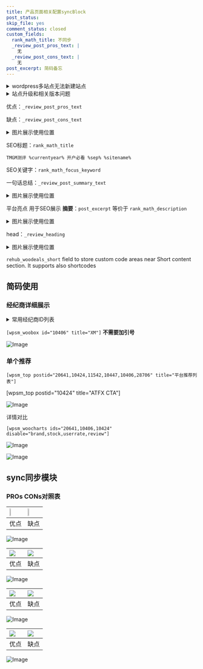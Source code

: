 ```yaml
---
title: 产品页面相关配置syncBlock
post_status: 
skip_file: yes
comment_status: closed
custom_fields:
  rank_math_title: 不同步
  _review_post_pros_text: |
    无
  _review_post_cons_text: |
    无
post_excerpt: 简码备忘
---
```

<details><summary>wordpress多站点无法新建站点</summary>

<li>和报错需要清理cookies一样的原因</li>
<li>wp-config.php里面<code>define( 'SUBDOMAIN_INSTALL', false );//子域名安装</code></li>
<li>新建子站点是用<code>define( 'SUBDOMAIN_INSTALL', true);//子域名安装</code> 完成以后，改成<code>false</code></li>
</details>

<details><summary>站点升级和相关版本问题</summary>

<p>wordpress：5.9.9
woocommerce：7.5.1
出现问题的地方：主题选项里面>><strong>Product layout >>compact style</strong></p>
<p>如何出现没有用过的字段 导致无法保存。先导出配置 然后进行修改，后面再次恢复即可。</p>
<p>出现部分字段无法显示时，需要返回默认布局后，对产品进行保存就好了。</p>
<p></p>
</details>

优点：`_review_post_pros_text`

缺点：`_review_post_cons_text`

<details><summary>图片展示使用位置</summary>

<img src="https://prod-files-secure.s3.us-west-2.amazonaws.com/39ed1227-6d7d-4570-be36-9ccd4a2c4241/f51d3d83-55d4-4bdf-9604-f37ec77ab556/Untitled.png?X-Amz-Algorithm=AWS4-HMAC-SHA256&X-Amz-Content-Sha256=UNSIGNED-PAYLOAD&X-Amz-Credential=ASIAZI2LB466WW7L3XYC%2F20251015%2Fus-west-2%2Fs3%2Faws4_request&X-Amz-Date=20251015T225519Z&X-Amz-Expires=3600&X-Amz-Security-Token=IQoJb3JpZ2luX2VjENb%2F%2F%2F%2F%2F%2F%2F%2F%2F%2FwEaCXVzLXdlc3QtMiJGMEQCIBZ4knOxP%2FdBSuTWYtI%2BGM9jHGL79ABrEkbCrCbQSFM%2BAiBxXV4wFENqzaucVBvlOUUX1q6q7PNIQedLMrhJ8n%2F7Tir%2FAwh%2FEAAaDDYzNzQyMzE4MzgwNSIMalYm9OgqEL844kCSKtwDxC1%2BZmtAV3Op9CtTXM6pTwfVIV%2BNP6CQYsiAAGaSLXQiMecfxa7EX3ooi%2Fi5PRbsmLyt%2B3eQGMWj9EOaz%2F6R1OwpDfziyhi0N%2FyILr1KWtrQvXMHyccVSTS8v8equ8A7%2Fv9t%2Fzyczb%2FNAYiuczPfnTSMHtV%2BEzEy3UvTC3CBUgoMelU0jm3%2BBAqD1GVRsexdzLyVKQbub3GGHLdEjZSnoaBu4KQSLOgctWfClBUtfJYMOSWKUWXBCxsIMfwe%2B6ji3FFUAhwo9kci%2F1PhxGBx0je6H8sDofE8jK6P6kabNoKGc9Ve4M7M8H2bKRpLNTRgKuudBt5tCmPOWhAgylzXm%2BHq%2FPXhOzjM9hYovjPr9RM9vcjCG9wcjANzG233I4%2FDIAyYxY3m56fW2E8Zq6EFP3ClGwUyuRHWuHBCC%2Bn2r31EG1QhclYM4vKIv51c%2BAT5Rar9kKqZpIlOvhYDs1epKqta47mSmnHzdOhkl8QMswI1wkfP9I03LMGfzcQ3M%2BmnfvtWoYgWgymApMRZ6IH72FqsLXnt5Jp8KZmkViaOK%2Bu4EA%2B7HRrKA%2FgCiDcFdaUUVb6f0NlABApcFVMOvqtZzqiOrWz25LxyPaWj6EYbSc8fklE2qgFnE2O7xDYwzrTAxwY6pgGczBQePLsYlT%2FFT%2FOZ6wSq%2FcnqNlA%2Bh%2BKnqlK0I0LcfkkBCT2%2B2KROj1W%2BVHLyILmTsrNZHJBBfdFamznjopkWVmp8FXcC4MliwscmIN%2Bde5S%2F81dE3AX1P8%2BUXsHskJ4C%2BHPVsKHpbMmBrRutJ%2BF0DBh2upVW0wCjYt0DgZAY0IV7IOi7FnGrObLoDGqEwjeWYGyj3WUhGRSg7MiAgqcLcpxV2JY9&X-Amz-Signature=0481cb8724619af47362f5bcfba9fc315a6b4e3ca5066ccc6d5eadec5fd7ba2d&X-Amz-SignedHeaders=host&x-amz-checksum-mode=ENABLED&x-id=GetObject" alt="Image">
</details>

SEO标题：`rank_math_title`

`TMGM测评 %currentyear% 开户必看 %sep% %sitename%`

SEO关键字：`rank_math_focus_keyword`

一句话总结：`_review_post_summary_text`

<details><summary>图片展示使用位置</summary>

<img src="https://prod-files-secure.s3.us-west-2.amazonaws.com/39ed1227-6d7d-4570-be36-9ccd4a2c4241/4b96a922-296c-4f4e-8630-d1c870cbce01/Untitled.png?X-Amz-Algorithm=AWS4-HMAC-SHA256&X-Amz-Content-Sha256=UNSIGNED-PAYLOAD&X-Amz-Credential=ASIAZI2LB466VUGQDZCE%2F20251015%2Fus-west-2%2Fs3%2Faws4_request&X-Amz-Date=20251015T225520Z&X-Amz-Expires=3600&X-Amz-Security-Token=IQoJb3JpZ2luX2VjENb%2F%2F%2F%2F%2F%2F%2F%2F%2F%2FwEaCXVzLXdlc3QtMiJIMEYCIQD4MyDTF%2Fnr9WNar%2Fui4dXO8smRErykZCzRBerzc%2Bz%2FlgIhAL28%2B6Nsf4gcxKQNpmH3CxMPfNgJSWBFTZgALmjvO0pGKv8DCH8QABoMNjM3NDIzMTgzODA1IgwcqZnosdhrHR766Xoq3AOgnGPFxmD8Y%2BMMdvYjyYRzuvA%2FwMayvGtDDs51pOcOkSWAsp0KreuDchUYn8X6YDTYiwbdISns1zmSa6N3lHXmzo13Lpe9V3S94T81ixHPKPLNDYxSMTAieXsuYM2KPM%2BnJw58lhL8%2F9B0DSQd%2BBCDZ2DtwfzzIU%2BZn4kB3tAF%2Ffz8k4ReehS%2B63ECCmHVr9ebeI%2FLqQd7wruhWfI9mDYnfNw2zljATX%2FCX84JUEyHNqwZro%2Fxtm5j%2FpfGpl1kFp%2FC%2BUWXFeGwKMssPoQE4O5y%2BT%2BecDudh97Zk%2FbLSDDfXB0VMRqF4jWy%2BiGUbnVgt9IvdeEcYZSFBLw1jbT8fk9ikheVAyyG8ecW7tdswtCJVZcuVW7d6iUTk05xBeT2aMxtwlp%2FyAWhBTRdmmdfBIJmaieIm4hzQ%2F0p2Se2dDC84C7rFGUlrmf0vjdFpdUKFyCrmoNqaYB4EII56lhmAZ06aGp%2B1LaomJbmgQiKKoGKEl7wkhdp9XBtoyjE7AKMIxlLGREZxnWFH3%2F%2BSYiG1GzWc8JpEFpdHXJw6fXqPiKZSEi%2FMxGsd6vxmYSlEO0z8h9rhIzZoFoYa6%2FP0vabyNc4agHKBIjutCYjypjkthqTvrsA09ZcoCOn2WrMhjCItMDHBjqkAQK0qV8jdO7APwM9w7cvXD7ZR1ZMPDKchcT1yLWlknuJDKWgP%2BQb5W%2BrpppU6SmSBuKdUl30NMJ4XzmTNJBY6OgW0WR2nqt8Y%2BeCgykQCZNG5ecppaNDEnwX1KfsYdmBWhIUmJ%2FFQG7286mJvXjvIP9A9VFyQ1EARTwbqBr3pZ15TxgsD5LUmd0a07lkWm4yA8645RP6duIt942cH2svIXsR1LTH&X-Amz-Signature=ee0d95ae48dda2810bc52c1651a40c24bac7e43f79d2e85ee46274ccaea5fd8f&X-Amz-SignedHeaders=host&x-amz-checksum-mode=ENABLED&x-id=GetObject" alt="Image">
</details>

平台亮点 用于SEO展示 **摘要**：`post_excerpt`  等价于 `rank_math_description`

<details><summary>图片展示使用位置</summary>

<img src="https://prod-files-secure.s3.us-west-2.amazonaws.com/39ed1227-6d7d-4570-be36-9ccd4a2c4241/1ee11f63-b60a-4dfe-a7a7-d58ff23b5d88/Untitled.png?X-Amz-Algorithm=AWS4-HMAC-SHA256&X-Amz-Content-Sha256=UNSIGNED-PAYLOAD&X-Amz-Credential=ASIAZI2LB4662J2VDJ3T%2F20251015%2Fus-west-2%2Fs3%2Faws4_request&X-Amz-Date=20251015T225521Z&X-Amz-Expires=3600&X-Amz-Security-Token=IQoJb3JpZ2luX2VjENb%2F%2F%2F%2F%2F%2F%2F%2F%2F%2FwEaCXVzLXdlc3QtMiJGMEQCIGvO8xE2VGlRRkWjiVkIQPcgaoKPK%2BQWJbqaTDCyW9OgAiBHT0o56YTNFutBPxv7VAuhACu4UPdN4R%2Fjwfz8bRXCwyr%2FAwh%2FEAAaDDYzNzQyMzE4MzgwNSIMLdQyPZHTOh8%2BzV9VKtwDuXzJDcgDmt9zl223VHdAkJOn1p78oRjSzecuux0QSYTgTFyuwGTu24JFZs9K9nSZ3dOWBWvNhF%2FREZ4DrxpgDkBgbnCwnnIH9%2BJBSZuDmbB4IzAZfzrQ8Q0pfSFg2TDmMsyKK9xDYhyqg8eSJ16dskwI9R12REQKHGZDNna1qZSnRwRGRmAVUbBOxVkNH3GhMJNX0cBKcdDj9rApAoebX%2B78o%2BztESup9tWVYByvZGtaZCcE1kT4%2BQSK1xjeSaFDChXQ4LfP41EqR9E9Snpi%2FSH5omd%2B7MWkQqmYyqEUnRnMG5MSnQTDuRtMrdwaRtI6Q%2Bedy7ZZWTR0RNwEnshsLu8TbDlwelMSNU2%2FnCuwmY97mNSBOPMGYiavHYikxQ7UTz%2B5uBWkoaebQ3SbN42%2BaBSzATe%2FREuWTTrlAbWp8ULEI%2FD9j8LdH39a3pxeBp3DH0kXW%2Fwl6iGdJa%2B4xJD4VQGBd7jzbugyrXNN3%2BKRJri8AiIMkINM89N%2FdOjS4KKfNeSiOsUkR5jDIiq8KVNA6qh9lFurbaB8UWWzAVAfm3C3exM0JwnZOSZqluUHPU4B87bBsVsnWawPtC2nh10zGgXAohkzO0L4aa4SU4VorLLE5749SlIXQ6D2fBIw%2B7TAxwY6pgEKnCWJME6gH6Qmkh3BAhC7Fv%2Fgu3rrDVjxWhnP6EiJXki4REk4yWpaVM2AVaJpDLsfVV3myKwBlY6PMs11RntW1ETcJY5%2BRyYW0E2GW9b5LDC8f08nRHfNjol%2Bm2tn%2F6DBCIEOtWlOkzYV%2BSi%2BQYeMVlOifKoFWz5h4fj25vCvYRcflBu6YkNwOKARGmDQ2%2B2totHHkcdxS11OjeLl0CUJLHPxqojT&X-Amz-Signature=726c8d507caa913475f5b680d3734d7fc351dfc3a4f93439d2ca8424f6807ff6&X-Amz-SignedHeaders=host&x-amz-checksum-mode=ENABLED&x-id=GetObject" alt="Image">
<img src="https://prod-files-secure.s3.us-west-2.amazonaws.com/39ed1227-6d7d-4570-be36-9ccd4a2c4241/ad4118b5-78d8-4fbe-801e-3b29b5d99c01/Untitled.png?X-Amz-Algorithm=AWS4-HMAC-SHA256&X-Amz-Content-Sha256=UNSIGNED-PAYLOAD&X-Amz-Credential=ASIAZI2LB4662J2VDJ3T%2F20251015%2Fus-west-2%2Fs3%2Faws4_request&X-Amz-Date=20251015T225521Z&X-Amz-Expires=3600&X-Amz-Security-Token=IQoJb3JpZ2luX2VjENb%2F%2F%2F%2F%2F%2F%2F%2F%2F%2FwEaCXVzLXdlc3QtMiJGMEQCIGvO8xE2VGlRRkWjiVkIQPcgaoKPK%2BQWJbqaTDCyW9OgAiBHT0o56YTNFutBPxv7VAuhACu4UPdN4R%2Fjwfz8bRXCwyr%2FAwh%2FEAAaDDYzNzQyMzE4MzgwNSIMLdQyPZHTOh8%2BzV9VKtwDuXzJDcgDmt9zl223VHdAkJOn1p78oRjSzecuux0QSYTgTFyuwGTu24JFZs9K9nSZ3dOWBWvNhF%2FREZ4DrxpgDkBgbnCwnnIH9%2BJBSZuDmbB4IzAZfzrQ8Q0pfSFg2TDmMsyKK9xDYhyqg8eSJ16dskwI9R12REQKHGZDNna1qZSnRwRGRmAVUbBOxVkNH3GhMJNX0cBKcdDj9rApAoebX%2B78o%2BztESup9tWVYByvZGtaZCcE1kT4%2BQSK1xjeSaFDChXQ4LfP41EqR9E9Snpi%2FSH5omd%2B7MWkQqmYyqEUnRnMG5MSnQTDuRtMrdwaRtI6Q%2Bedy7ZZWTR0RNwEnshsLu8TbDlwelMSNU2%2FnCuwmY97mNSBOPMGYiavHYikxQ7UTz%2B5uBWkoaebQ3SbN42%2BaBSzATe%2FREuWTTrlAbWp8ULEI%2FD9j8LdH39a3pxeBp3DH0kXW%2Fwl6iGdJa%2B4xJD4VQGBd7jzbugyrXNN3%2BKRJri8AiIMkINM89N%2FdOjS4KKfNeSiOsUkR5jDIiq8KVNA6qh9lFurbaB8UWWzAVAfm3C3exM0JwnZOSZqluUHPU4B87bBsVsnWawPtC2nh10zGgXAohkzO0L4aa4SU4VorLLE5749SlIXQ6D2fBIw%2B7TAxwY6pgEKnCWJME6gH6Qmkh3BAhC7Fv%2Fgu3rrDVjxWhnP6EiJXki4REk4yWpaVM2AVaJpDLsfVV3myKwBlY6PMs11RntW1ETcJY5%2BRyYW0E2GW9b5LDC8f08nRHfNjol%2Bm2tn%2F6DBCIEOtWlOkzYV%2BSi%2BQYeMVlOifKoFWz5h4fj25vCvYRcflBu6YkNwOKARGmDQ2%2B2totHHkcdxS11OjeLl0CUJLHPxqojT&X-Amz-Signature=2b6c826763f9a1a13a8816284437da0f5b63ce86ec009c5e087c88ee3a099f27&X-Amz-SignedHeaders=host&x-amz-checksum-mode=ENABLED&x-id=GetObject" alt="Image">
<img src="https://prod-files-secure.s3.us-west-2.amazonaws.com/39ed1227-6d7d-4570-be36-9ccd4a2c4241/a38cf7c9-a79c-4b64-9e94-13589fe0758b/Untitled.png?X-Amz-Algorithm=AWS4-HMAC-SHA256&X-Amz-Content-Sha256=UNSIGNED-PAYLOAD&X-Amz-Credential=ASIAZI2LB4662J2VDJ3T%2F20251015%2Fus-west-2%2Fs3%2Faws4_request&X-Amz-Date=20251015T225521Z&X-Amz-Expires=3600&X-Amz-Security-Token=IQoJb3JpZ2luX2VjENb%2F%2F%2F%2F%2F%2F%2F%2F%2F%2FwEaCXVzLXdlc3QtMiJGMEQCIGvO8xE2VGlRRkWjiVkIQPcgaoKPK%2BQWJbqaTDCyW9OgAiBHT0o56YTNFutBPxv7VAuhACu4UPdN4R%2Fjwfz8bRXCwyr%2FAwh%2FEAAaDDYzNzQyMzE4MzgwNSIMLdQyPZHTOh8%2BzV9VKtwDuXzJDcgDmt9zl223VHdAkJOn1p78oRjSzecuux0QSYTgTFyuwGTu24JFZs9K9nSZ3dOWBWvNhF%2FREZ4DrxpgDkBgbnCwnnIH9%2BJBSZuDmbB4IzAZfzrQ8Q0pfSFg2TDmMsyKK9xDYhyqg8eSJ16dskwI9R12REQKHGZDNna1qZSnRwRGRmAVUbBOxVkNH3GhMJNX0cBKcdDj9rApAoebX%2B78o%2BztESup9tWVYByvZGtaZCcE1kT4%2BQSK1xjeSaFDChXQ4LfP41EqR9E9Snpi%2FSH5omd%2B7MWkQqmYyqEUnRnMG5MSnQTDuRtMrdwaRtI6Q%2Bedy7ZZWTR0RNwEnshsLu8TbDlwelMSNU2%2FnCuwmY97mNSBOPMGYiavHYikxQ7UTz%2B5uBWkoaebQ3SbN42%2BaBSzATe%2FREuWTTrlAbWp8ULEI%2FD9j8LdH39a3pxeBp3DH0kXW%2Fwl6iGdJa%2B4xJD4VQGBd7jzbugyrXNN3%2BKRJri8AiIMkINM89N%2FdOjS4KKfNeSiOsUkR5jDIiq8KVNA6qh9lFurbaB8UWWzAVAfm3C3exM0JwnZOSZqluUHPU4B87bBsVsnWawPtC2nh10zGgXAohkzO0L4aa4SU4VorLLE5749SlIXQ6D2fBIw%2B7TAxwY6pgEKnCWJME6gH6Qmkh3BAhC7Fv%2Fgu3rrDVjxWhnP6EiJXki4REk4yWpaVM2AVaJpDLsfVV3myKwBlY6PMs11RntW1ETcJY5%2BRyYW0E2GW9b5LDC8f08nRHfNjol%2Bm2tn%2F6DBCIEOtWlOkzYV%2BSi%2BQYeMVlOifKoFWz5h4fj25vCvYRcflBu6YkNwOKARGmDQ2%2B2totHHkcdxS11OjeLl0CUJLHPxqojT&X-Amz-Signature=817f24d6b7a82e4e9d86c70e0e6061976a0b1a6bb62b61149cc4712ec5e906c3&X-Amz-SignedHeaders=host&x-amz-checksum-mode=ENABLED&x-id=GetObject" alt="Image">
<img src="https://prod-files-secure.s3.us-west-2.amazonaws.com/39ed1227-6d7d-4570-be36-9ccd4a2c4241/7da6fc1e-d2ac-42ae-8c75-cb5749aa18f6/Untitled.png?X-Amz-Algorithm=AWS4-HMAC-SHA256&X-Amz-Content-Sha256=UNSIGNED-PAYLOAD&X-Amz-Credential=ASIAZI2LB4662J2VDJ3T%2F20251015%2Fus-west-2%2Fs3%2Faws4_request&X-Amz-Date=20251015T225521Z&X-Amz-Expires=3600&X-Amz-Security-Token=IQoJb3JpZ2luX2VjENb%2F%2F%2F%2F%2F%2F%2F%2F%2F%2FwEaCXVzLXdlc3QtMiJGMEQCIGvO8xE2VGlRRkWjiVkIQPcgaoKPK%2BQWJbqaTDCyW9OgAiBHT0o56YTNFutBPxv7VAuhACu4UPdN4R%2Fjwfz8bRXCwyr%2FAwh%2FEAAaDDYzNzQyMzE4MzgwNSIMLdQyPZHTOh8%2BzV9VKtwDuXzJDcgDmt9zl223VHdAkJOn1p78oRjSzecuux0QSYTgTFyuwGTu24JFZs9K9nSZ3dOWBWvNhF%2FREZ4DrxpgDkBgbnCwnnIH9%2BJBSZuDmbB4IzAZfzrQ8Q0pfSFg2TDmMsyKK9xDYhyqg8eSJ16dskwI9R12REQKHGZDNna1qZSnRwRGRmAVUbBOxVkNH3GhMJNX0cBKcdDj9rApAoebX%2B78o%2BztESup9tWVYByvZGtaZCcE1kT4%2BQSK1xjeSaFDChXQ4LfP41EqR9E9Snpi%2FSH5omd%2B7MWkQqmYyqEUnRnMG5MSnQTDuRtMrdwaRtI6Q%2Bedy7ZZWTR0RNwEnshsLu8TbDlwelMSNU2%2FnCuwmY97mNSBOPMGYiavHYikxQ7UTz%2B5uBWkoaebQ3SbN42%2BaBSzATe%2FREuWTTrlAbWp8ULEI%2FD9j8LdH39a3pxeBp3DH0kXW%2Fwl6iGdJa%2B4xJD4VQGBd7jzbugyrXNN3%2BKRJri8AiIMkINM89N%2FdOjS4KKfNeSiOsUkR5jDIiq8KVNA6qh9lFurbaB8UWWzAVAfm3C3exM0JwnZOSZqluUHPU4B87bBsVsnWawPtC2nh10zGgXAohkzO0L4aa4SU4VorLLE5749SlIXQ6D2fBIw%2B7TAxwY6pgEKnCWJME6gH6Qmkh3BAhC7Fv%2Fgu3rrDVjxWhnP6EiJXki4REk4yWpaVM2AVaJpDLsfVV3myKwBlY6PMs11RntW1ETcJY5%2BRyYW0E2GW9b5LDC8f08nRHfNjol%2Bm2tn%2F6DBCIEOtWlOkzYV%2BSi%2BQYeMVlOifKoFWz5h4fj25vCvYRcflBu6YkNwOKARGmDQ2%2B2totHHkcdxS11OjeLl0CUJLHPxqojT&X-Amz-Signature=3f72305b1275e8b93c625e15415d3a739aa109b8fb524aabe5dea7ed0dab5967&X-Amz-SignedHeaders=host&x-amz-checksum-mode=ENABLED&x-id=GetObject" alt="Image">
<img src="https://prod-files-secure.s3.us-west-2.amazonaws.com/39ed1227-6d7d-4570-be36-9ccd4a2c4241/7e97f40a-eaee-47f5-b2f9-475f96808fa7/Untitled.png?X-Amz-Algorithm=AWS4-HMAC-SHA256&X-Amz-Content-Sha256=UNSIGNED-PAYLOAD&X-Amz-Credential=ASIAZI2LB4662J2VDJ3T%2F20251015%2Fus-west-2%2Fs3%2Faws4_request&X-Amz-Date=20251015T225521Z&X-Amz-Expires=3600&X-Amz-Security-Token=IQoJb3JpZ2luX2VjENb%2F%2F%2F%2F%2F%2F%2F%2F%2F%2FwEaCXVzLXdlc3QtMiJGMEQCIGvO8xE2VGlRRkWjiVkIQPcgaoKPK%2BQWJbqaTDCyW9OgAiBHT0o56YTNFutBPxv7VAuhACu4UPdN4R%2Fjwfz8bRXCwyr%2FAwh%2FEAAaDDYzNzQyMzE4MzgwNSIMLdQyPZHTOh8%2BzV9VKtwDuXzJDcgDmt9zl223VHdAkJOn1p78oRjSzecuux0QSYTgTFyuwGTu24JFZs9K9nSZ3dOWBWvNhF%2FREZ4DrxpgDkBgbnCwnnIH9%2BJBSZuDmbB4IzAZfzrQ8Q0pfSFg2TDmMsyKK9xDYhyqg8eSJ16dskwI9R12REQKHGZDNna1qZSnRwRGRmAVUbBOxVkNH3GhMJNX0cBKcdDj9rApAoebX%2B78o%2BztESup9tWVYByvZGtaZCcE1kT4%2BQSK1xjeSaFDChXQ4LfP41EqR9E9Snpi%2FSH5omd%2B7MWkQqmYyqEUnRnMG5MSnQTDuRtMrdwaRtI6Q%2Bedy7ZZWTR0RNwEnshsLu8TbDlwelMSNU2%2FnCuwmY97mNSBOPMGYiavHYikxQ7UTz%2B5uBWkoaebQ3SbN42%2BaBSzATe%2FREuWTTrlAbWp8ULEI%2FD9j8LdH39a3pxeBp3DH0kXW%2Fwl6iGdJa%2B4xJD4VQGBd7jzbugyrXNN3%2BKRJri8AiIMkINM89N%2FdOjS4KKfNeSiOsUkR5jDIiq8KVNA6qh9lFurbaB8UWWzAVAfm3C3exM0JwnZOSZqluUHPU4B87bBsVsnWawPtC2nh10zGgXAohkzO0L4aa4SU4VorLLE5749SlIXQ6D2fBIw%2B7TAxwY6pgEKnCWJME6gH6Qmkh3BAhC7Fv%2Fgu3rrDVjxWhnP6EiJXki4REk4yWpaVM2AVaJpDLsfVV3myKwBlY6PMs11RntW1ETcJY5%2BRyYW0E2GW9b5LDC8f08nRHfNjol%2Bm2tn%2F6DBCIEOtWlOkzYV%2BSi%2BQYeMVlOifKoFWz5h4fj25vCvYRcflBu6YkNwOKARGmDQ2%2B2totHHkcdxS11OjeLl0CUJLHPxqojT&X-Amz-Signature=e0ba067056f349e1dc23e3cda834af3d7ba9ed4d89cad94e01a30ca25332cf3e&X-Amz-SignedHeaders=host&x-amz-checksum-mode=ENABLED&x-id=GetObject" alt="Image">
</details>

head：`_review_heading`

<details><summary>图片展示使用位置</summary>

<img src="https://prod-files-secure.s3.us-west-2.amazonaws.com/39ed1227-6d7d-4570-be36-9ccd4a2c4241/3a4650ad-9887-415c-889a-edd51fa54f27/Untitled.png?X-Amz-Algorithm=AWS4-HMAC-SHA256&X-Amz-Content-Sha256=UNSIGNED-PAYLOAD&X-Amz-Credential=ASIAZI2LB4665VB7RM6B%2F20251015%2Fus-west-2%2Fs3%2Faws4_request&X-Amz-Date=20251015T225522Z&X-Amz-Expires=3600&X-Amz-Security-Token=IQoJb3JpZ2luX2VjENb%2F%2F%2F%2F%2F%2F%2F%2F%2F%2FwEaCXVzLXdlc3QtMiJIMEYCIQDBgXF7Hjv9EC%2FpASnlXUwTp6NMwBoeSdBgAJJgmm1jGQIhAJvWMG6IdnVKWCr2vbyuxE5TfFRQe2md4of7qnfP39LfKv8DCH8QABoMNjM3NDIzMTgzODA1IgxBex1HsTNlkAkQmS4q3AO990V2Sc8HCcaaw08i7PjgoKNfW%2FQfhvHPCxUdQrRpgO3SBgBpV9OPJ867rMA0GYT%2FGIsb6V%2FAZOMhUaILlPcCCPQViXzzri0xj9TdNhzVLM2tTeMPLGUq2Cd36wtLWWdQvoVqqBBVhsI5RwpabpTadhxuJ0C4tBiTxqqTrvxSPvs70wrkqWSiAtDAZw%2BPLE3P5WC6fpSpQY8V8B4w3ZrFaUUDbtmH%2BXernkPbl2JfdXNrCVbCeMj0w4%2B%2Fc941NInk3qQYAWqcBrMCtB5Ac10b0H0JnOdBAXHSWUmCOTeP9K0jQx9QHM1du8XY1NIX6Aop5UYMRTNr%2FAw9Ab1rqlTDryZnDkfcMEBbcSPdYtSpLwp9XdLRXyUdAfhu7ngPjMmvvoWFZkURG6Nc1QMljEeoMvGdQJT%2FYNMxcspcTAkz%2FpLWoHxazT4%2BI9TmQ0RuKSGk2x9ACtkKweFOJ92i8cE8QD2EOZS0O8HWQu6Mb8rLYmNpjqZwy6qYqXf33Lc4TevTQtnal1laLaStPS0EV5rbHfVOK0PrmHv7vXECnytyhlAvbuTCSk6qmQy5Q7ZScgwR7RLpsKPWOGOBuKzp5X60LZXIi8vtAkAsRJy9YFgQlPWhdSrNnfX9NWe46DD6s8DHBjqkAf%2FoCPwzsdlXGL3Kc63lcuV%2BQlyQt%2BKeUUIFSqhLRFDbyLR8cbawondt4hBMx9o%2FJLF8nSy3ee9KwQldXSr%2FA3es3fTL21DjJat65m8gKcGulRzKuCAFJHN4E0NBx9ZLRdWUHPGavmC%2BEXBxkbZHRGWgjlOmArsbBblid6VMT%2FvczPiMt7Bt1gQqS6vELMCR5ZL0kaOa5PdOnVhE0GEZZHwOxaV%2F&X-Amz-Signature=c7bbccfbb6388bf5a191811571d53b78a02c9ae247622222b8ec79027a8e368d&X-Amz-SignedHeaders=host&x-amz-checksum-mode=ENABLED&x-id=GetObject" alt="Image">
</details>

`rehub_woodeals_short`	field to store custom code areas near Short content section. It supports also shortcodes



## 简码使用

### 经纪商详细展示

<details><summary>常用经纪商ID列表</summary>

<pre><code class="php">嘉盛 ===> 20641  [wpsm_woobox id="20641" title="嘉盛"]
易信easymarkets ===> 11542  [wpsm_woobox id="11542" title="易信easymarkets"]
ATFX外汇 ===> 10424  [wpsm_woobox id="10424" title="ATFX"]
XM ===> 10406  [wpsm_woobox id="10406" title="XM"]
TMGM ===> 29622  [wpsm_woobox id="29622" title="TMGM"]
HYCM ===> 10447  [wpsm_woobox id="10447" title="HYCM"]
fpmarkets澳福外汇 ===> 20639  [wpsm_woobox id="20639" title="fpmarkets澳福外汇"]</code></pre>
</details>

`[wpsm_woobox id="10406" title="XM"]` **不需要加引号**

![Image](https://prod-files-secure.s3.us-west-2.amazonaws.com/39ed1227-6d7d-4570-be36-9ccd4a2c4241/4f898f9d-0fa7-4e43-acd3-ac6bc7be575a/Untitled.png?X-Amz-Algorithm=AWS4-HMAC-SHA256&X-Amz-Content-Sha256=UNSIGNED-PAYLOAD&X-Amz-Credential=ASIAZI2LB466QQRCADPD%2F20251015%2Fus-west-2%2Fs3%2Faws4_request&X-Amz-Date=20251015T225517Z&X-Amz-Expires=3600&X-Amz-Security-Token=IQoJb3JpZ2luX2VjENb%2F%2F%2F%2F%2F%2F%2F%2F%2F%2FwEaCXVzLXdlc3QtMiJIMEYCIQCU44yh11xr%2B7DLotaQJi4et0NSfrWetdvj7THqZmqYSAIhANK5ujkuIaUP7W%2Bd9337kriSEsHE8Em9K9HeP9W7Ni7%2BKv8DCH8QABoMNjM3NDIzMTgzODA1IgwBuToiVVPIJGGqA%2Boq3AMfFA1ZzEUJVU1xEPUlkNQg4YIQHYQOwxblbTBr3KcXpqwe8RdwyZ713rcnaQBA6Puj93pssaLvnQksH2n9TCUz8RwlHJwXccgtxgkNX9WzPW%2FdAB3YLdtnVmnFihdtlJCiHVnzKCKqcs%2BhjExdMWvPJP9%2FKXndp4mIWNS9Vp3461GjQnWUVFJK8NT7xuh%2Budp0sJV0iKErVd%2BnChKHt9QZvurt%2BxmG%2FOYAVyCrSAnH2BpV68nOik0IrdFsBXsry262SAFQowC9KpmUvaejZ8aBg5BiQhzK3HFqfeGeaR0FkwS3caFmm022VeZ98fkmqKAWEdKT33%2BZCaS0JXREOJsfkaigG1odsaLIlLtfnwn9KRRHmGvFIvjk0xKm%2BBDFOTlQbqiYQLaHf8%2BeycwOx%2FwE8yssCJ4UD1RsRGzIptcQqApNxTDerAuPw%2BE5jubHVuPGIDqePnWqhdy6ahKjFrE%2BAmdQRoj0TrPVdnrDdtveFA2iTzrVSLJE5KJii04ye9OlLsN3A9acJq3QytmPbSAbRpJpOX%2BTnKpycw0yMfoIw8g9YDgvAEq%2F1g90I07rvfZdKhhUULGjgRcMR1CXjYN5qFXxPkkiufOa1floDXiJRWaNpGOSGNpm3L2TLDDFtMDHBjqkAffUFjBlp9wZbDNTngQJmA7bYK%2Baf4CY39bgsutR95WAhn0sFbDhn46FlTnb5VVLcRFJHxQ9ORnGfZ1zPG9T17PfVYsEoLrsrmL05zZDUV%2BpN%2B%2Bul8rVZ3VAklI%2Fg1oL7RV4DSLTPE4o6GagjRq3dunngy4xwuHzp1G6MCukYJK%2F8B2q%2Fqq1PMpZYd8yJBWa43QI6lFFPC%2B%2F4UEQ9UBKbH48R9bT&X-Amz-Signature=a940467553f352a292a6e90ef29ad7300098e0fb3d3c8278db9405bcfce5dfe1&X-Amz-SignedHeaders=host&x-amz-checksum-mode=ENABLED&x-id=GetObject)

### 单个推荐
`[wpsm_top postid="20641,10424,11542,10447,10406,28706" title="平台推荐列表"]`

[wpsm_top postid="10424" title="ATFX CTA"]

![Image](https://prod-files-secure.s3.us-west-2.amazonaws.com/39ed1227-6d7d-4570-be36-9ccd4a2c4241/5ac620dc-51a8-48b6-b55d-91f47299193c/Untitled.png?X-Amz-Algorithm=AWS4-HMAC-SHA256&X-Amz-Content-Sha256=UNSIGNED-PAYLOAD&X-Amz-Credential=ASIAZI2LB466QQRCADPD%2F20251015%2Fus-west-2%2Fs3%2Faws4_request&X-Amz-Date=20251015T225517Z&X-Amz-Expires=3600&X-Amz-Security-Token=IQoJb3JpZ2luX2VjENb%2F%2F%2F%2F%2F%2F%2F%2F%2F%2FwEaCXVzLXdlc3QtMiJIMEYCIQCU44yh11xr%2B7DLotaQJi4et0NSfrWetdvj7THqZmqYSAIhANK5ujkuIaUP7W%2Bd9337kriSEsHE8Em9K9HeP9W7Ni7%2BKv8DCH8QABoMNjM3NDIzMTgzODA1IgwBuToiVVPIJGGqA%2Boq3AMfFA1ZzEUJVU1xEPUlkNQg4YIQHYQOwxblbTBr3KcXpqwe8RdwyZ713rcnaQBA6Puj93pssaLvnQksH2n9TCUz8RwlHJwXccgtxgkNX9WzPW%2FdAB3YLdtnVmnFihdtlJCiHVnzKCKqcs%2BhjExdMWvPJP9%2FKXndp4mIWNS9Vp3461GjQnWUVFJK8NT7xuh%2Budp0sJV0iKErVd%2BnChKHt9QZvurt%2BxmG%2FOYAVyCrSAnH2BpV68nOik0IrdFsBXsry262SAFQowC9KpmUvaejZ8aBg5BiQhzK3HFqfeGeaR0FkwS3caFmm022VeZ98fkmqKAWEdKT33%2BZCaS0JXREOJsfkaigG1odsaLIlLtfnwn9KRRHmGvFIvjk0xKm%2BBDFOTlQbqiYQLaHf8%2BeycwOx%2FwE8yssCJ4UD1RsRGzIptcQqApNxTDerAuPw%2BE5jubHVuPGIDqePnWqhdy6ahKjFrE%2BAmdQRoj0TrPVdnrDdtveFA2iTzrVSLJE5KJii04ye9OlLsN3A9acJq3QytmPbSAbRpJpOX%2BTnKpycw0yMfoIw8g9YDgvAEq%2F1g90I07rvfZdKhhUULGjgRcMR1CXjYN5qFXxPkkiufOa1floDXiJRWaNpGOSGNpm3L2TLDDFtMDHBjqkAffUFjBlp9wZbDNTngQJmA7bYK%2Baf4CY39bgsutR95WAhn0sFbDhn46FlTnb5VVLcRFJHxQ9ORnGfZ1zPG9T17PfVYsEoLrsrmL05zZDUV%2BpN%2B%2Bul8rVZ3VAklI%2Fg1oL7RV4DSLTPE4o6GagjRq3dunngy4xwuHzp1G6MCukYJK%2F8B2q%2Fqq1PMpZYd8yJBWa43QI6lFFPC%2B%2F4UEQ9UBKbH48R9bT&X-Amz-Signature=c27339b4646fae03b9524c01db4b677694f633bef7468253c5f6c025bfe38e67&X-Amz-SignedHeaders=host&x-amz-checksum-mode=ENABLED&x-id=GetObject)

详情对比

`[wpsm_woocharts ids="20641,10406,10424" disable="brand,stock,userrate,review"]`

![Image](https://prod-files-secure.s3.us-west-2.amazonaws.com/39ed1227-6d7d-4570-be36-9ccd4a2c4241/bf3ba45f-b9f3-4295-8aef-b4a495fd25f4/Untitled.png?X-Amz-Algorithm=AWS4-HMAC-SHA256&X-Amz-Content-Sha256=UNSIGNED-PAYLOAD&X-Amz-Credential=ASIAZI2LB466QQRCADPD%2F20251015%2Fus-west-2%2Fs3%2Faws4_request&X-Amz-Date=20251015T225517Z&X-Amz-Expires=3600&X-Amz-Security-Token=IQoJb3JpZ2luX2VjENb%2F%2F%2F%2F%2F%2F%2F%2F%2F%2FwEaCXVzLXdlc3QtMiJIMEYCIQCU44yh11xr%2B7DLotaQJi4et0NSfrWetdvj7THqZmqYSAIhANK5ujkuIaUP7W%2Bd9337kriSEsHE8Em9K9HeP9W7Ni7%2BKv8DCH8QABoMNjM3NDIzMTgzODA1IgwBuToiVVPIJGGqA%2Boq3AMfFA1ZzEUJVU1xEPUlkNQg4YIQHYQOwxblbTBr3KcXpqwe8RdwyZ713rcnaQBA6Puj93pssaLvnQksH2n9TCUz8RwlHJwXccgtxgkNX9WzPW%2FdAB3YLdtnVmnFihdtlJCiHVnzKCKqcs%2BhjExdMWvPJP9%2FKXndp4mIWNS9Vp3461GjQnWUVFJK8NT7xuh%2Budp0sJV0iKErVd%2BnChKHt9QZvurt%2BxmG%2FOYAVyCrSAnH2BpV68nOik0IrdFsBXsry262SAFQowC9KpmUvaejZ8aBg5BiQhzK3HFqfeGeaR0FkwS3caFmm022VeZ98fkmqKAWEdKT33%2BZCaS0JXREOJsfkaigG1odsaLIlLtfnwn9KRRHmGvFIvjk0xKm%2BBDFOTlQbqiYQLaHf8%2BeycwOx%2FwE8yssCJ4UD1RsRGzIptcQqApNxTDerAuPw%2BE5jubHVuPGIDqePnWqhdy6ahKjFrE%2BAmdQRoj0TrPVdnrDdtveFA2iTzrVSLJE5KJii04ye9OlLsN3A9acJq3QytmPbSAbRpJpOX%2BTnKpycw0yMfoIw8g9YDgvAEq%2F1g90I07rvfZdKhhUULGjgRcMR1CXjYN5qFXxPkkiufOa1floDXiJRWaNpGOSGNpm3L2TLDDFtMDHBjqkAffUFjBlp9wZbDNTngQJmA7bYK%2Baf4CY39bgsutR95WAhn0sFbDhn46FlTnb5VVLcRFJHxQ9ORnGfZ1zPG9T17PfVYsEoLrsrmL05zZDUV%2BpN%2B%2Bul8rVZ3VAklI%2Fg1oL7RV4DSLTPE4o6GagjRq3dunngy4xwuHzp1G6MCukYJK%2F8B2q%2Fqq1PMpZYd8yJBWa43QI6lFFPC%2B%2F4UEQ9UBKbH48R9bT&X-Amz-Signature=943d0ce918607ea5827e9bd36492021f23f6b91bf6ab819efe6b1ebce66c96c3&X-Amz-SignedHeaders=host&x-amz-checksum-mode=ENABLED&x-id=GetObject)

![Image](https://prod-files-secure.s3.us-west-2.amazonaws.com/39ed1227-6d7d-4570-be36-9ccd4a2c4241/30bc56ef-f383-4b48-9768-2ebc9e436ec0/Untitled.png?X-Amz-Algorithm=AWS4-HMAC-SHA256&X-Amz-Content-Sha256=UNSIGNED-PAYLOAD&X-Amz-Credential=ASIAZI2LB466QQRCADPD%2F20251015%2Fus-west-2%2Fs3%2Faws4_request&X-Amz-Date=20251015T225517Z&X-Amz-Expires=3600&X-Amz-Security-Token=IQoJb3JpZ2luX2VjENb%2F%2F%2F%2F%2F%2F%2F%2F%2F%2FwEaCXVzLXdlc3QtMiJIMEYCIQCU44yh11xr%2B7DLotaQJi4et0NSfrWetdvj7THqZmqYSAIhANK5ujkuIaUP7W%2Bd9337kriSEsHE8Em9K9HeP9W7Ni7%2BKv8DCH8QABoMNjM3NDIzMTgzODA1IgwBuToiVVPIJGGqA%2Boq3AMfFA1ZzEUJVU1xEPUlkNQg4YIQHYQOwxblbTBr3KcXpqwe8RdwyZ713rcnaQBA6Puj93pssaLvnQksH2n9TCUz8RwlHJwXccgtxgkNX9WzPW%2FdAB3YLdtnVmnFihdtlJCiHVnzKCKqcs%2BhjExdMWvPJP9%2FKXndp4mIWNS9Vp3461GjQnWUVFJK8NT7xuh%2Budp0sJV0iKErVd%2BnChKHt9QZvurt%2BxmG%2FOYAVyCrSAnH2BpV68nOik0IrdFsBXsry262SAFQowC9KpmUvaejZ8aBg5BiQhzK3HFqfeGeaR0FkwS3caFmm022VeZ98fkmqKAWEdKT33%2BZCaS0JXREOJsfkaigG1odsaLIlLtfnwn9KRRHmGvFIvjk0xKm%2BBDFOTlQbqiYQLaHf8%2BeycwOx%2FwE8yssCJ4UD1RsRGzIptcQqApNxTDerAuPw%2BE5jubHVuPGIDqePnWqhdy6ahKjFrE%2BAmdQRoj0TrPVdnrDdtveFA2iTzrVSLJE5KJii04ye9OlLsN3A9acJq3QytmPbSAbRpJpOX%2BTnKpycw0yMfoIw8g9YDgvAEq%2F1g90I07rvfZdKhhUULGjgRcMR1CXjYN5qFXxPkkiufOa1floDXiJRWaNpGOSGNpm3L2TLDDFtMDHBjqkAffUFjBlp9wZbDNTngQJmA7bYK%2Baf4CY39bgsutR95WAhn0sFbDhn46FlTnb5VVLcRFJHxQ9ORnGfZ1zPG9T17PfVYsEoLrsrmL05zZDUV%2BpN%2B%2Bul8rVZ3VAklI%2Fg1oL7RV4DSLTPE4o6GagjRq3dunngy4xwuHzp1G6MCukYJK%2F8B2q%2Fqq1PMpZYd8yJBWa43QI6lFFPC%2B%2F4UEQ9UBKbH48R9bT&X-Amz-Signature=7d26887257df6409f43cee5f612ef661541664bae63ba4ea67c607d01a0fcf4d&X-Amz-SignedHeaders=host&x-amz-checksum-mode=ENABLED&x-id=GetObject)

## sync同步模块

### PROs CONs对照表

| <img src="https://cdn.ifttt.fun/gh/jarlin8/OSS@main/icons/customize/pros.svg" height="auto" width="37.3%"> | <img src="https://cdn.ifttt.fun/gh/jarlin8/OSS@main/icons/customize/cons.svg" height="auto" width="28.8%"> |
| :--- | :--- |
| 优点 | 缺点 |

![Image](https://prod-files-secure.s3.us-west-2.amazonaws.com/39ed1227-6d7d-4570-be36-9ccd4a2c4241/8742b755-dfb5-4004-9a5f-d6e561664bd8/Untitled.png?X-Amz-Algorithm=AWS4-HMAC-SHA256&X-Amz-Content-Sha256=UNSIGNED-PAYLOAD&X-Amz-Credential=ASIAZI2LB466QQRCADPD%2F20251015%2Fus-west-2%2Fs3%2Faws4_request&X-Amz-Date=20251015T225517Z&X-Amz-Expires=3600&X-Amz-Security-Token=IQoJb3JpZ2luX2VjENb%2F%2F%2F%2F%2F%2F%2F%2F%2F%2FwEaCXVzLXdlc3QtMiJIMEYCIQCU44yh11xr%2B7DLotaQJi4et0NSfrWetdvj7THqZmqYSAIhANK5ujkuIaUP7W%2Bd9337kriSEsHE8Em9K9HeP9W7Ni7%2BKv8DCH8QABoMNjM3NDIzMTgzODA1IgwBuToiVVPIJGGqA%2Boq3AMfFA1ZzEUJVU1xEPUlkNQg4YIQHYQOwxblbTBr3KcXpqwe8RdwyZ713rcnaQBA6Puj93pssaLvnQksH2n9TCUz8RwlHJwXccgtxgkNX9WzPW%2FdAB3YLdtnVmnFihdtlJCiHVnzKCKqcs%2BhjExdMWvPJP9%2FKXndp4mIWNS9Vp3461GjQnWUVFJK8NT7xuh%2Budp0sJV0iKErVd%2BnChKHt9QZvurt%2BxmG%2FOYAVyCrSAnH2BpV68nOik0IrdFsBXsry262SAFQowC9KpmUvaejZ8aBg5BiQhzK3HFqfeGeaR0FkwS3caFmm022VeZ98fkmqKAWEdKT33%2BZCaS0JXREOJsfkaigG1odsaLIlLtfnwn9KRRHmGvFIvjk0xKm%2BBDFOTlQbqiYQLaHf8%2BeycwOx%2FwE8yssCJ4UD1RsRGzIptcQqApNxTDerAuPw%2BE5jubHVuPGIDqePnWqhdy6ahKjFrE%2BAmdQRoj0TrPVdnrDdtveFA2iTzrVSLJE5KJii04ye9OlLsN3A9acJq3QytmPbSAbRpJpOX%2BTnKpycw0yMfoIw8g9YDgvAEq%2F1g90I07rvfZdKhhUULGjgRcMR1CXjYN5qFXxPkkiufOa1floDXiJRWaNpGOSGNpm3L2TLDDFtMDHBjqkAffUFjBlp9wZbDNTngQJmA7bYK%2Baf4CY39bgsutR95WAhn0sFbDhn46FlTnb5VVLcRFJHxQ9ORnGfZ1zPG9T17PfVYsEoLrsrmL05zZDUV%2BpN%2B%2Bul8rVZ3VAklI%2Fg1oL7RV4DSLTPE4o6GagjRq3dunngy4xwuHzp1G6MCukYJK%2F8B2q%2Fqq1PMpZYd8yJBWa43QI6lFFPC%2B%2F4UEQ9UBKbH48R9bT&X-Amz-Signature=67207cbc42dcbf296884a245aa9cb7e65239d6b1973a9fe9ccc4ac72d0e2fd4e&X-Amz-SignedHeaders=host&x-amz-checksum-mode=ENABLED&x-id=GetObject)

| <img src="https://cdn.ifttt.fun/gh/jarlin8/OSS@main/icons/customize/pros1.svg" height="auto"> | <img src="https://cdn.ifttt.fun/gh/jarlin8/OSS@main/icons/customize/cons1.svg" height="auto"> |
| :--- | :--- |
| 优点 | 缺点 |

![Image](https://prod-files-secure.s3.us-west-2.amazonaws.com/39ed1227-6d7d-4570-be36-9ccd4a2c4241/806358f8-c9c4-4e17-bb35-c6c76a5397a5/Untitled.png?X-Amz-Algorithm=AWS4-HMAC-SHA256&X-Amz-Content-Sha256=UNSIGNED-PAYLOAD&X-Amz-Credential=ASIAZI2LB466QQRCADPD%2F20251015%2Fus-west-2%2Fs3%2Faws4_request&X-Amz-Date=20251015T225517Z&X-Amz-Expires=3600&X-Amz-Security-Token=IQoJb3JpZ2luX2VjENb%2F%2F%2F%2F%2F%2F%2F%2F%2F%2FwEaCXVzLXdlc3QtMiJIMEYCIQCU44yh11xr%2B7DLotaQJi4et0NSfrWetdvj7THqZmqYSAIhANK5ujkuIaUP7W%2Bd9337kriSEsHE8Em9K9HeP9W7Ni7%2BKv8DCH8QABoMNjM3NDIzMTgzODA1IgwBuToiVVPIJGGqA%2Boq3AMfFA1ZzEUJVU1xEPUlkNQg4YIQHYQOwxblbTBr3KcXpqwe8RdwyZ713rcnaQBA6Puj93pssaLvnQksH2n9TCUz8RwlHJwXccgtxgkNX9WzPW%2FdAB3YLdtnVmnFihdtlJCiHVnzKCKqcs%2BhjExdMWvPJP9%2FKXndp4mIWNS9Vp3461GjQnWUVFJK8NT7xuh%2Budp0sJV0iKErVd%2BnChKHt9QZvurt%2BxmG%2FOYAVyCrSAnH2BpV68nOik0IrdFsBXsry262SAFQowC9KpmUvaejZ8aBg5BiQhzK3HFqfeGeaR0FkwS3caFmm022VeZ98fkmqKAWEdKT33%2BZCaS0JXREOJsfkaigG1odsaLIlLtfnwn9KRRHmGvFIvjk0xKm%2BBDFOTlQbqiYQLaHf8%2BeycwOx%2FwE8yssCJ4UD1RsRGzIptcQqApNxTDerAuPw%2BE5jubHVuPGIDqePnWqhdy6ahKjFrE%2BAmdQRoj0TrPVdnrDdtveFA2iTzrVSLJE5KJii04ye9OlLsN3A9acJq3QytmPbSAbRpJpOX%2BTnKpycw0yMfoIw8g9YDgvAEq%2F1g90I07rvfZdKhhUULGjgRcMR1CXjYN5qFXxPkkiufOa1floDXiJRWaNpGOSGNpm3L2TLDDFtMDHBjqkAffUFjBlp9wZbDNTngQJmA7bYK%2Baf4CY39bgsutR95WAhn0sFbDhn46FlTnb5VVLcRFJHxQ9ORnGfZ1zPG9T17PfVYsEoLrsrmL05zZDUV%2BpN%2B%2Bul8rVZ3VAklI%2Fg1oL7RV4DSLTPE4o6GagjRq3dunngy4xwuHzp1G6MCukYJK%2F8B2q%2Fqq1PMpZYd8yJBWa43QI6lFFPC%2B%2F4UEQ9UBKbH48R9bT&X-Amz-Signature=30b208825692dbeb088abb1e388d75417a4009a800d5a53d709f2d0b67f84d55&X-Amz-SignedHeaders=host&x-amz-checksum-mode=ENABLED&x-id=GetObject)

| <img src="https://cdn.ifttt.fun/gh/jarlin8/OSS@main/icons/customize/pros2.svg" height="auto"> | <img src="https://cdn.ifttt.fun/gh/jarlin8/OSS@main/icons/customize/cons2.svg" height="auto"> |
| :--- | :--- |
| 优点 | 缺点 |

![Image](https://prod-files-secure.s3.us-west-2.amazonaws.com/39ed1227-6d7d-4570-be36-9ccd4a2c4241/a9245ec9-70dd-4005-b534-0d54315fc5f3/Untitled.png?X-Amz-Algorithm=AWS4-HMAC-SHA256&X-Amz-Content-Sha256=UNSIGNED-PAYLOAD&X-Amz-Credential=ASIAZI2LB466QQRCADPD%2F20251015%2Fus-west-2%2Fs3%2Faws4_request&X-Amz-Date=20251015T225517Z&X-Amz-Expires=3600&X-Amz-Security-Token=IQoJb3JpZ2luX2VjENb%2F%2F%2F%2F%2F%2F%2F%2F%2F%2FwEaCXVzLXdlc3QtMiJIMEYCIQCU44yh11xr%2B7DLotaQJi4et0NSfrWetdvj7THqZmqYSAIhANK5ujkuIaUP7W%2Bd9337kriSEsHE8Em9K9HeP9W7Ni7%2BKv8DCH8QABoMNjM3NDIzMTgzODA1IgwBuToiVVPIJGGqA%2Boq3AMfFA1ZzEUJVU1xEPUlkNQg4YIQHYQOwxblbTBr3KcXpqwe8RdwyZ713rcnaQBA6Puj93pssaLvnQksH2n9TCUz8RwlHJwXccgtxgkNX9WzPW%2FdAB3YLdtnVmnFihdtlJCiHVnzKCKqcs%2BhjExdMWvPJP9%2FKXndp4mIWNS9Vp3461GjQnWUVFJK8NT7xuh%2Budp0sJV0iKErVd%2BnChKHt9QZvurt%2BxmG%2FOYAVyCrSAnH2BpV68nOik0IrdFsBXsry262SAFQowC9KpmUvaejZ8aBg5BiQhzK3HFqfeGeaR0FkwS3caFmm022VeZ98fkmqKAWEdKT33%2BZCaS0JXREOJsfkaigG1odsaLIlLtfnwn9KRRHmGvFIvjk0xKm%2BBDFOTlQbqiYQLaHf8%2BeycwOx%2FwE8yssCJ4UD1RsRGzIptcQqApNxTDerAuPw%2BE5jubHVuPGIDqePnWqhdy6ahKjFrE%2BAmdQRoj0TrPVdnrDdtveFA2iTzrVSLJE5KJii04ye9OlLsN3A9acJq3QytmPbSAbRpJpOX%2BTnKpycw0yMfoIw8g9YDgvAEq%2F1g90I07rvfZdKhhUULGjgRcMR1CXjYN5qFXxPkkiufOa1floDXiJRWaNpGOSGNpm3L2TLDDFtMDHBjqkAffUFjBlp9wZbDNTngQJmA7bYK%2Baf4CY39bgsutR95WAhn0sFbDhn46FlTnb5VVLcRFJHxQ9ORnGfZ1zPG9T17PfVYsEoLrsrmL05zZDUV%2BpN%2B%2Bul8rVZ3VAklI%2Fg1oL7RV4DSLTPE4o6GagjRq3dunngy4xwuHzp1G6MCukYJK%2F8B2q%2Fqq1PMpZYd8yJBWa43QI6lFFPC%2B%2F4UEQ9UBKbH48R9bT&X-Amz-Signature=312ae844750b399e383f37aa57d16dc308e3ee18942f15a8c6c1a25165144f66&X-Amz-SignedHeaders=host&x-amz-checksum-mode=ENABLED&x-id=GetObject)

| <img src="https://cdn.ifttt.fun/gh/jarlin8/OSS@main/icons/customize/pros3.svg" height="auto"> | <img src="https://cdn.ifttt.fun/gh/jarlin8/OSS@main/icons/customize/cons3.svg" height="auto"> |
| :--- | :--- |
| 优点 | 缺点 |

![Image](https://prod-files-secure.s3.us-west-2.amazonaws.com/39ed1227-6d7d-4570-be36-9ccd4a2c4241/e1e580a2-2e5c-4780-9ff4-19c318fc2284/Untitled.png?X-Amz-Algorithm=AWS4-HMAC-SHA256&X-Amz-Content-Sha256=UNSIGNED-PAYLOAD&X-Amz-Credential=ASIAZI2LB466QQRCADPD%2F20251015%2Fus-west-2%2Fs3%2Faws4_request&X-Amz-Date=20251015T225517Z&X-Amz-Expires=3600&X-Amz-Security-Token=IQoJb3JpZ2luX2VjENb%2F%2F%2F%2F%2F%2F%2F%2F%2F%2FwEaCXVzLXdlc3QtMiJIMEYCIQCU44yh11xr%2B7DLotaQJi4et0NSfrWetdvj7THqZmqYSAIhANK5ujkuIaUP7W%2Bd9337kriSEsHE8Em9K9HeP9W7Ni7%2BKv8DCH8QABoMNjM3NDIzMTgzODA1IgwBuToiVVPIJGGqA%2Boq3AMfFA1ZzEUJVU1xEPUlkNQg4YIQHYQOwxblbTBr3KcXpqwe8RdwyZ713rcnaQBA6Puj93pssaLvnQksH2n9TCUz8RwlHJwXccgtxgkNX9WzPW%2FdAB3YLdtnVmnFihdtlJCiHVnzKCKqcs%2BhjExdMWvPJP9%2FKXndp4mIWNS9Vp3461GjQnWUVFJK8NT7xuh%2Budp0sJV0iKErVd%2BnChKHt9QZvurt%2BxmG%2FOYAVyCrSAnH2BpV68nOik0IrdFsBXsry262SAFQowC9KpmUvaejZ8aBg5BiQhzK3HFqfeGeaR0FkwS3caFmm022VeZ98fkmqKAWEdKT33%2BZCaS0JXREOJsfkaigG1odsaLIlLtfnwn9KRRHmGvFIvjk0xKm%2BBDFOTlQbqiYQLaHf8%2BeycwOx%2FwE8yssCJ4UD1RsRGzIptcQqApNxTDerAuPw%2BE5jubHVuPGIDqePnWqhdy6ahKjFrE%2BAmdQRoj0TrPVdnrDdtveFA2iTzrVSLJE5KJii04ye9OlLsN3A9acJq3QytmPbSAbRpJpOX%2BTnKpycw0yMfoIw8g9YDgvAEq%2F1g90I07rvfZdKhhUULGjgRcMR1CXjYN5qFXxPkkiufOa1floDXiJRWaNpGOSGNpm3L2TLDDFtMDHBjqkAffUFjBlp9wZbDNTngQJmA7bYK%2Baf4CY39bgsutR95WAhn0sFbDhn46FlTnb5VVLcRFJHxQ9ORnGfZ1zPG9T17PfVYsEoLrsrmL05zZDUV%2BpN%2B%2Bul8rVZ3VAklI%2Fg1oL7RV4DSLTPE4o6GagjRq3dunngy4xwuHzp1G6MCukYJK%2F8B2q%2Fqq1PMpZYd8yJBWa43QI6lFFPC%2B%2F4UEQ9UBKbH48R9bT&X-Amz-Signature=06f4d9624bdc66f00de389c357c003827fb2b7b97957d3619df1a4f7424a4294&X-Amz-SignedHeaders=host&x-amz-checksum-mode=ENABLED&x-id=GetObject)